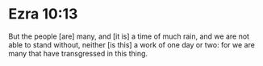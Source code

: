# Ezra 10:13

But the people [are] many, and [it is] a time of much rain, and we are not able to stand without, neither [is this] a work of one day or two: for we are many that have transgressed in this thing.